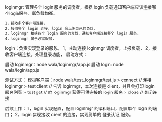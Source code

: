 
loginmgr: 管理多个 login 服务的调度者，根据 login 负载通知客户端应该连接哪个login服务。即负载均衡。
    
    1，接收多个客户端连接，
    2，接收多个 login 连接，login 会上传自己的负载，
    3，loginmgr 根据各个 login 服务的负载，通知客户端连接哪个 login 服务，
    4，loginmgr 属于必需服务，

login：负责实现登录的服务。
    1，主动连接 loginmgr 调度者，上报负载，
    2，接收客户端连接，处理登录功能，
    启动方式：

启动 loginmgr：node wala/loginmgr/app.js
启动 login: node wala/login/app.js

测试方式：
  模拟客户端：node wala/test_loginmgr/test.js
    > connect           // 连接 loginmgr
    > test client       // 告诉 loginmgr，本次连接是 client，并且会打印 login 服务列表
    > test get          // 向 loginmgr 获得可供连接的 login 服务
    > close             // 关闭连接

后续工作：
    1，login 实现配置，配置 loginmgr 的ip和端口，配置单个 login 的端口；
    2，login 实现接收 client 的连接，实现简单的 登录认证 服务。
    
